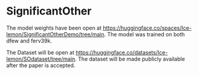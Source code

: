 # SignificantOther
The model weights have been open at https://huggingface.co/spaces/Ice-lemon/SignificantOtherDemo/tree/main. The model was trained on both dfew and ferv39k.

The Dataset will be open at https://huggingface.co/datasets/Ice-lemon/SOdataset/tree/main. The dataset will be made publicly available after the paper is accepted.
